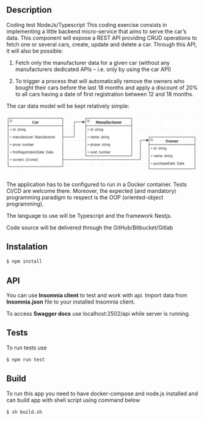 
## Description

Coding test
NodeJs/Typescript
This coding exercise consists in implementing a little backend micro-service that aims to serve the car’s data.
This component will expose a REST API providing CRUD operations to fetch one or several cars, create, update and delete a car. Through this API, it will also be possible:

  1. Fetch only the manufacturer data for a given car (without any manufacturers dedicated APIs – i.e. only by using the car API)

  2. To trigger a process that will automatically remove the owners who bought their cars before the last 18 months and apply a discount of 20% to all cars having a date of first registration between 12 and 18 months.

The car data model will be kept relatively simple:

![Screenshot](testtask.png)

The application has to be configured to run in a Docker container. Tests CI/CD are welcome there.
Moreover, the expected (and mandatory) programming paradigm to respect is the OOP (oriented-object programming).

The language to use will be Typescript and the framework Nestjs. 

Code source will be delivered through the GitHub/Bitbucket/Gitlab

## Instalation

```bash
$ npm install
```

## API

You can use **Insomnia client** to test and work with api. Import data from **Insomnia.json** file to your installed Insomnia client.

To access **Swagger docs** use localhost:2502/api while server is running.

## Tests

To run tests use

```bash
$ npm run test
```

## Build

To run this app you need to have docker-compose and node.js installed and can build app with shell script using command below

```bash
$ sh build.sh
```
